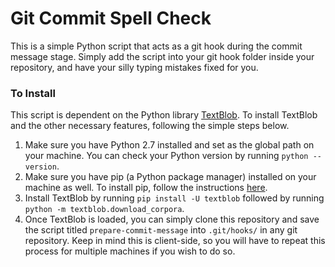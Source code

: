 # Git Commit Spell Check

This is a simple Python script that acts as a git hook during the commit message stage. Simply add the script into your git hook folder inside your repository, and have your silly typing mistakes fixed for you.

### To Install

This script is dependent on the Python library [TextBlob](http://textblob.readthedocs.io/en/dev/index.html). To install TextBlob and the other necessary features, following the simple steps below.

1. Make sure you have Python 2.7 installed and set as the global path on your machine. You can check your Python version by running `python --version`.
2. Make sure you have pip (a Python package manager) installed on your machine as well. To install pip, follow the instructions [here](https://pip.pypa.io/en/stable/installing/).
3. Install TextBlob by running `pip install -U textblob` followed by running `python -m textblob.download_corpora`.
4. Once TextBlob is loaded, you can simply clone this repository and save the script titled `prepare-commit-message` into `.git/hooks/` in any git repository. Keep in mind this is client-side, so you will have to repeat this process for multiple machines if you wish to do so.